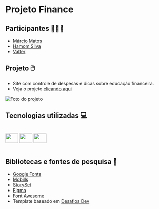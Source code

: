 # Projeto Finance

## Participantes 👨🏽‍🏫
- [Márcio Matos](https://www.linkedin.com/in/m%C3%A1rcio-matos-b7945215b/)
- [Hamom Silva](https://www.linkedin.com/in/hamomgs/)
- [Valter](https://github.com/valtervag)

## Projeto 🖱️

- Site com controle de despesas e dicas sobre educação financeira.
- Veja o projeto [clicando aqui](https://finance-hackathon.netlify.app/)

![Foto do projeto](https://i.postimg.cc/fR5zy0HJ/picture.jpg)

## Tecnologias utilizadas 💻
<div style="display: inline_block"><br>
 <img align="center" height="30" width="40" src="https://cdn.jsdelivr.net/gh/devicons/devicon/icons/html5/html5-original.svg" />
 <img align="center" height="30" width="40" src="https://cdn.jsdelivr.net/gh/devicons/devicon/icons/css3/css3-original.svg" />
 <img align="center" height="30" width="40" src="https://cdn.jsdelivr.net/gh/devicons/devicon/icons/javascript/javascript-plain.svg" />
</div>
</br>


## Bibliotecas e fontes de pesquisa 🔎
- [Google Fonts](https://fonts.google.com/)
- [Mobills](https://www.mobills.com.br/blog/educacao-financeira/)
- [StorySet](https://storyset.com/illustration/)
- [Figma](https://www.figma.com/file/BA39OqdCYOTMgn3stf9OAm/Finance-Hackaton?node-id=0%3A3)
- [Font Awesome](https://fontawesome.com/)
- Template baseado em [Desafios Dev](https://github.com/desafiosdev)

